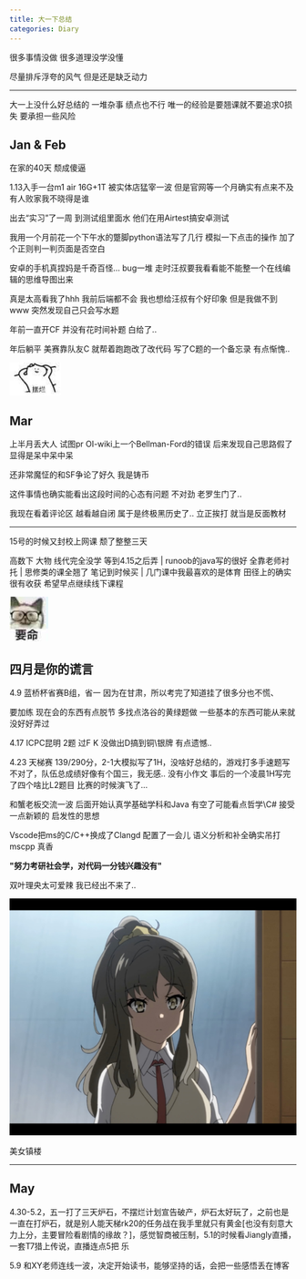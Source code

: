 ```yaml
---
title: 大一下总结
categories: Diary
---
```


很多事情没做 很多道理没学没懂

尽量排斥浮夸的风气 但是还是缺乏动力

<!-- more -->

---

大一上没什么好总结的 一堆杂事 绩点也不行 唯一的经验是要翘课就不要追求0损失 要承担一些风险

## Jan & Feb

在家的40天 颓成傻逼

1.13入手一台m1 air 16G+1T 被实体店猛宰一波 但是官网等一个月确实有点来不及 有人败家我不晓得是谁

出去“实习”了一周 到测试组里面水 他们在用Airtest搞安卓测试

我用一个月前花一个下午水的蹩脚python语法写了几行 模拟一下点击的操作 加了个正则判一判页面是否空白

安卓的手机真捏妈是千奇百怪... bug一堆 走时汪叔要我看看能不能整一个在线编辑的思维导图出来

真是太高看我了hhh 我前后端都不会 我也想给汪叔有个好印象 但是我做不到www 突然发现自己只会写水题

年前一直开CF 并没有花时间补题 白给了..

年后躺平 美赛靠队友C 就帮着跑跑改了改代码 写了C题的一个备忘录 有点惭愧..

![](../images/bailan.jpg)

## Mar

上半月丢大人 试图pr OI-wiki上一个Bellman-Ford的错误 后来发现自己思路假了 显得是呆中呆中呆

还非常魔怔的和SF争论了好久 我是铸币

这件事情也确实能看出这段时间的心态有问题 不对劲 老罗生门了..

我现在看着评论区 越看越自闭 属于是终极黑历史了.. 立正挨打 就当是反面教材

---

15号的时候又封校上网课 颓了整整三天

高数下 大物 线代完全没学 等到4.15之后弄 | runoob的java写的很好 全靠老师衬托 | 思修类的课全翘了 笔记到时候买 | 几门课中我最喜欢的是体育 田径上的确实很有收获 希望早点继续线下课程

![](../images/sleep.jpg)

## 四月是你的谎言

4.9 蓝桥杯省赛B组，省一 因为在甘肃，所以考完了知道挂了很多分也不慌、

要加练 现在会的东西有点脱节 多找点洛谷的黄绿题做 一些基本的东西可能从来就没好好弄过

4.17 ICPC昆明 2题 过F K 没做出D搞到铜\银牌 有点遗憾..

4.23 天梯赛 139/290分，2-1大模拟写了1H，没啥好总结的，游戏打多手速题写不对了，队伍总成绩好像有个国三，我无感.. 没有小作文 事后的一个凌晨1H写完了四个啥比L2题目 比赛的时候演飞了...

和蟹老板交流一波 后面开始认真学基础学科和Java 有空了可能看点哲学\C# 接受一点新颖的 启发性的思想

Vscode把ms的C/C++换成了Clangd 配置了一会儿 语义分析和补全确实吊打mscpp 真香

**"努力考研社会学，对代码一分钱兴趣没有"**

双叶理央太可爱辣 我已经出不来了..

![](../images/双叶.jpg)

美女镇楼

---

## May

4.30-5.2，五一打了三天炉石，不摆烂计划宣告破产，炉石太好玩了，之前也是一直在打炉石，就是别人能天梯rk20的任务战在我手里就只有黄金[也没有刻意大力上分，主要冒险看剧情的缘故？]，感觉智商被压制，5.1的时候看Jiangly直播，一套T7猎上传说，直播连点5把 乐

5.9 和XY老师连线一波，决定开始读书，能够坚持的话，会把一些感悟丢在博客

